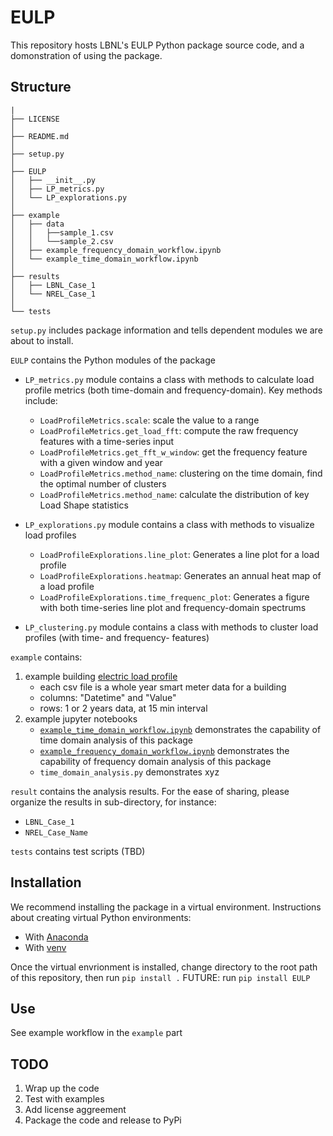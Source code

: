 # EULP
This repository hosts LBNL's EULP Python package source code, and a domonstration of using the package.

## Structure

```
|
├── LICENSE
│
├── README.md
│
├── setup.py
│
├── EULP
│   ├── __init__.py
│   ├── LP_metrics.py
│   └── LP_explorations.py
│
├── example
│   ├── data
│   │   ├──sample_1.csv
│   │   └──sample_2.csv
│   ├── example_frequency_domain_workflow.ipynb
│   └── example_time_domain_workflow.ipynb
│
├── results
│   ├── LBNL_Case_1
│   └── NREL_Case_1
│
└── tests

```


``setup.py`` includes package information and tells dependent modules we are about to install.

``EULP`` contains the Python modules of the package
+ ``LP_metrics.py`` module contains a class with methods to calculate load profile metrics (both time-domain and frequency-domain). Key methods include:
    * ``LoadProfileMetrics.scale``: scale the value to a range
    * ``LoadProfileMetrics.get_load_fft``: compute the raw frequency features with a time-series input
    * ``LoadProfileMetrics.get_fft_w_window``: get the frequency feature with a given window and year
    * ``LoadProfileMetrics.method_name``: clustering on the time domain, find the optimal number of clusters
    * ``LoadProfileMetrics.method_name``: calculate the distribution of key Load Shape statistics

+ ``LP_explorations.py`` module contains a class with methods to visualize load profiles
    * ``LoadProfileExplorations.line_plot``: Generates a line plot for a load profile
    * ``LoadProfileExplorations.heatmap``: Generates an annual heat map of a load profile
    * ``LoadProfileExplorations.time_frequenc_plot``: Generates a figure with both time-series line plot and frequency-domain spectrums

+ ``LP_clustering.py`` module contains a class with methods to cluster load profiles (with time- and frequency- features)


``example`` contains:
1. example building [electric load profile](example/data/sample.csv)
    * each csv file is a whole year smart meter data for a building
    * columns: "Datetime" and "Value"
    * rows: 1 or 2 years data, at 15 min interval
2. example jupyter notebooks
    * [``example_time_domain_workflow.ipynb``](example/example_time_domain_workflow.ipynb) demonstrates the capability of time domain analysis of this package
    * [``example_frequency_domain_workflow.ipynb``](example/example_frequency_domain_workflow.ipynb) demonstrates the capability of frequency domain analysis of this package
    * ``time_domain_analysis.py`` demonstrates xyz

``result`` contains the analysis results. For the ease of sharing, please organize the results in sub-directory, for instance:
+ ``LBNL_Case_1``
+ ``NREL_Case_Name``

``tests`` contains test scripts (TBD)


## Installation
We recommend installing the package in a virtual environment. Instructions about creating virtual Python environments:
+ With [Anaconda](https://uoa-eresearch.github.io/eresearch-cookbook/recipe/2014/11/20/conda/)
+ With [venv](https://docs.python.org/3/library/venv.html)

Once the virtual envrionment is installed, change directory to the root path of this repository, then run ```pip install .``` FUTURE: run ```pip install EULP```


## Use
See example workflow in the ``example`` part


## TODO
1. Wrap up the code
2. Test with examples
3. Add license aggreement
4. Package the code and release to PyPi

